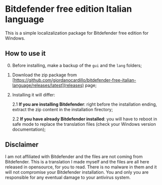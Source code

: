 # Bitdefender free edition Italian language
This is a simple localizalization package for Bitdefender free edition for Windows.

## How to use it
0. Before installing, make a backup of the `gui` and the `lang` folders;
1. Download the zip package from [https://github.com/giordanocardillo/bitdefender-free-italian-language/releases/latest](releases) page;
2. Installing it will differ:

    2.1 **If you are installing Bitdefender**: right before the installation ending, extract the zip content in the installation firectory;
    
    2.2 **If you have already Bitdefender installed**: you will have to reboot in safe mode to replace the translation files (check your Windows version documentation);

## Disclaimer
I am not affiliated with Bitdefender and the files are not coming from Bitdefender. This is a translation I made myself and the files are all here released in opensource, for you to read. There is no malware in them and it will not compromise your Bitdefender installation. You and only you are responsible for any eventual damage to your antivirus system.
